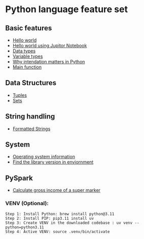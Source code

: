 # Python language feature set

## Basic features

- [Hello world](com/inbravo/core/HelloWorld.py)
- [Hello world using Jupitor Notebook](com/inbravo/core/HelloWorld.ipynb)
- [Data types](com/inbravo/core/DataTypeTest.py)
- [Variable types](com/inbravo/core/VariableTest.py)
- [Why intendation matters in Python](com/inbravo/core/IntendationTest.py)
- [Main function](com/inbravo/core/MainFunctionTest.py)

## Data Structures

- [Tuples](com/inbravo/core/TupleTest.py)
- [Sets](com/inbravo/core/SetTest.py)

## String handling

- [Formatted Strings](com/inbravo/string/FString.py)

## System

- [Operating system information](com/inbravo/system/OSInfo.py)
- [Find the library version in enviornment](com/inbravo/system/LibVersion.py)

## PySpark

- [Calculate gross income of a super marker](com/inbravo/dbx/super-market/Gross_Income.ipynb)

### VENV (Optional):

```
Step 1: Install Python: brew install python@3.11
Step 2: Install PIP: pip3.11 install uv
Step 3: Create VENV in the downloaded codebase : uv venv --python=python3.11
Step 4: Active VENV: source .venv/bin/activate
```
